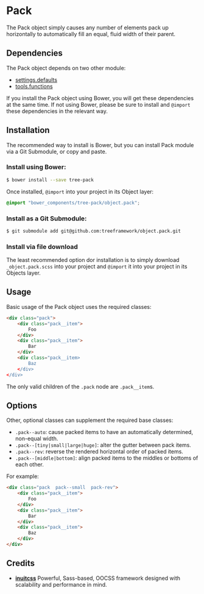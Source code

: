 # Pack

The Pack object simply causes any number of elements pack up horizontally
to automatically fill an equal, fluid width of their parent.

## Dependencies

The Pack object depends on two other module:

* [settings.defaults](https://github.com/treeframework/settings.defaults)
* [tools.functions](https://github.com/treeframework/tools.functions)

If you install the Pack object using Bower, you will get these dependencies at
the same time. If not using Bower, please be sure to install and `@import` these
dependencies in the relevant way.

## Installation

The recommended way to install is Bower, but you can install Pack module via a
Git Submodule, or copy and paste.

### Install using Bower:

```sh
$ bower install --save tree-pack
```

Once installed, `@import` into your project in its Object layer:

```scss
@import "bower_components/tree-pack/object.pack";
```

### Install as a Git Submodule:

```sh
$ git submodule add git@github.com:treeframework/object.pack.git
```

### Install via file download

The least recommended option dor installation is to simply download
`_object.pack.scss` into your project and `@import` it into your project in its
Objects layer.

## Usage

Basic usage of the Pack object uses the required classes:

```html
<div class="pack">
    <div class="pack__item">
        Foo
    </div>
    <div class="pack__item">
        Bar
    </div>
    <div class="pack__item>
        Baz
    </div>
</div>
```

The only valid children of the `.pack` node are `.pack__item`s.

## Options

Other, optional classes can supplement the required base classes:

* `.pack--auto`: cause packed items to have an automatically determined,
  non-equal width.
* `.pack--[tiny|small|large|huge]`: alter the gutter between pack items.
* `.pack--rev`: reverse the rendered horizontal order of packed items.
* `.pack--[middle|bottom]`: align packed items to the middles or bottoms of each
  other.

For example:

```html
<div class="pack  pack--small  pack-rev">
    <div class="pack__item">
        Foo
    </div>
    <div class="pack__item">
        Bar
    </div>
    <div class="pack__item">
        Baz
    </div>
</div>
```

## Credits

* **[inuitcss](https://github.com/inuitcss)** Powerful, Sass-based, OOCSS
framework designed with scalability and performance in mind.
